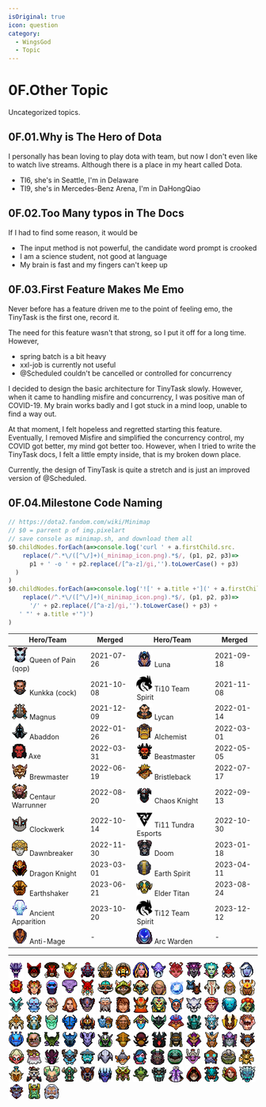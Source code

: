 ```yaml
---
isOriginal: true
icon: question
category:
  - WingsGod
  - Topic
---
```


# 0F.Other Topic

Uncategorized topics.

## 0F.01.Why is The Hero of Dota

I personally has bean loving to play dota with team, but now I don't even like to watch live streams.
Although there is a place in my heart called Dota.

* TI6, she's in Seattle, I'm in Delaware
* TI9, she's in Mercedes-Benz Arena, I'm in DaHongQiao

## 0F.02.Too Many typos in The Docs

If I had to find some reason, it would be

* The input method is not powerful, the candidate word prompt is crooked
* I am a science student, not good at language
* My brain is fast and my fingers can't keep up

## 0F.03.First Feature Makes Me Emo

Never before has a feature driven me to the point of feeling emo, the TinyTask is the first one, record it.

The need for this feature wasn't that strong, so I put it off for a long time. However,

* spring batch is a bit heavy
* xxl-job is currently not useful
* @Scheduled couldn't be cancelled or controlled for concurrency

I decided to design the basic architecture for TinyTask slowly. However, when it came to handling misfire and concurrency,
I was positive man of COVID-19. My brain works badly and I got stuck in a mind loop, unable to find a way out.

At that moment, I felt hopeless and regretted starting this feature. Eventually, I removed Misfire and
simplified the concurrency control, my COVID got better, my mind got better too.
However, when I tried to write the TinyTask docs, I felt a little empty inside, that is my broken down place.

Currently, the design of TinyTask is quite a stretch and is just an improved version of @Scheduled.

## 0F.04.Milestone Code Naming

```js
// https://dota2.fandom.com/wiki/Minimap
// $0 = parrent p of img.pixelart
// save console as minimap.sh, and download them all
$0.childNodes.forEach(a=>console.log('curl ' + a.firstChild.src.
    replace(/^.*\/([^\/]+)(_minimap_icon.png).*$/, (p1, p2, p3)=>
      p1 + ' -o ' + p2.replace(/[^a-z]/gi,'').toLowerCase() + p3)
  )
)
$0.childNodes.forEach(a=>console.log('![' + a.title +'](' + a.firstChild.src.
    replace(/^.*\/([^\/]+)(_minimap_icon.png).*$/, (p1, p2, p3)=>
      '/' + p2.replace(/[^a-z]/gi,'').toLowerCase() + p3) +
   ' "' + a.title +'")')
)
```

<!-- markdownlint-disable MD013 -->
| Hero/Team | Merged | Hero/Team | Merged |
| --------- | ------ | --------- | ------ |
| ![Queen of Pain](/queenofpain_minimap_icon.png) Queen of Pain (qop) | 2021-07-26 | ![Luna](/luna_minimap_icon.png) Luna | 2021-09-18 |
| ![Kunkka](/kunkka_minimap_icon.png) Kunkka (cock) | 2021-10-08 | ![Ti10](/team_icon_team_spirit.png) Ti10 Team Spirit | 2021-11-08 |
| ![Magnus](/magnus_minimap_icon.png) Magnus | 2021-12-09 | ![Lycan](/lycan_minimap_icon.png) Lycan | 2022-01-14 |
| ![Abaddon](/abaddon_minimap_icon.png) Abaddon | 2022-01-26 | ![Alchemist](/alchemist_minimap_icon.png) Alchemist | 2022-03-01 |
| ![Axe](/axe_minimap_icon.png) Axe | 2022-03-31 | ![Beastmaster](/beastmaster_minimap_icon.png) Beastmaster | 2022-05-05 |
| ![Brewmaster](/brewmaster_minimap_icon.png) Brewmaster | 2022-06-19 | ![Bristleback](/bristleback_minimap_icon.png) Bristleback | 2022-07-17 |
| ![Centaur Warrunner](/centaurwarrunner_minimap_icon.png) Centaur Warrunner | 2022-08-20 | ![Chaos Knight](/chaosknight_minimap_icon.png) Chaos Knight | 2022-09-13 |
| ![Clockwerk](/clockwerk_minimap_icon.png) Clockwerk | 2022-10-14 | ![Ti11](/team_logo_tundra_esports.png) Ti11 Tundra Esports | 2022-10-30 |
| ![Dawnbreaker](/dawnbreaker_minimap_icon.png) Dawnbreaker | 2022-11-30 | ![Doom](/doom_minimap_icon.png) Doom | 2023-01-18 |
| ![Dragon Knight](/dragonknight_minimap_icon.png) Dragon Knight | 2023-03-01 | ![Earth Spirit](/earthspirit_minimap_icon.png) Earth Spirit | 2023-04-11 |
| ![Earthshaker](/earthshaker_minimap_icon.png) Earthshaker | 2023-06-21 | ![Elder Titan](/eldertitan_minimap_icon.png) Elder Titan | 2023-08-24 |
| ![Ancient Apparition](/ancientapparition_minimap_icon.png) Ancient Apparition | 2023-10-20 | ![Ti12](/team_icon_team_spirit.png) Ti12 Team Spirit | 2023-12-12 |
| ![Anti-Mage](/antimage_minimap_icon.png) Anti-Mage | - | ![Arc Warden](/arcwarden_minimap_icon.png) Arc Warden | - |

---

![Bane](/bane_minimap_icon.png "Bane")
![Batrider](/batrider_minimap_icon.png "Batrider")
![Bloodseeker](/bloodseeker_minimap_icon.png "Bloodseeker")
![Bounty Hunter](/bountyhunter_minimap_icon.png "Bounty Hunter")
![Broodmother](/broodmother_minimap_icon.png "Broodmother")
![Chen](/chen_minimap_icon.png "Chen")
![Clinkz](/clinkz_minimap_icon.png "Clinkz")
![Crystal Maiden](/crystalmaiden_minimap_icon.png "Crystal Maiden")
![Dark Seer](/darkseer_minimap_icon.png "Dark Seer")
![Dark Willow](/darkwillow_minimap_icon.png "Dark Willow")
![Dazzle](/dazzle_minimap_icon.png "Dazzle")
![Death Prophet](/deathprophet_minimap_icon.png "Death Prophet")
![Disruptor](/disruptor_minimap_icon.png "Disruptor")
![Drow Ranger](/drowranger_minimap_icon.png "Drow Ranger")
![Ember Spirit](/emberspirit_minimap_icon.png "Ember Spirit")
![Enchantress](/enchantress_minimap_icon.png "Enchantress")
![Enigma](/enigma_minimap_icon.png "Enigma")
![Faceless Void](/facelessvoid_minimap_icon.png "Faceless Void")
![Grimstroke](/grimstroke_minimap_icon.png "Grimstroke")
![Gyrocopter](/gyrocopter_minimap_icon.png "Gyrocopter")
![Hoodwink](/hoodwink_minimap_icon.png "Hoodwink")
![Huskar](/huskar_minimap_icon.png "Huskar")
![Invoker](/invoker_minimap_icon.png "Invoker")
![Io](/io_minimap_icon.png "Io")
![Jakiro](/jakiro_minimap_icon.png "Jakiro")
![Juggernaut](/juggernaut_minimap_icon.png "Juggernaut")
![Keeper of the Light](/keeperofthelight_minimap_icon.png "Keeper of the Light")
![Legion Commander](/legioncommander_minimap_icon.png "Legion Commander")
![Leshrac](/leshrac_minimap_icon.png "Leshrac")
![Lich](/lich_minimap_icon.png "Lich")
![Lifestealer](/lifestealer_minimap_icon.png "Lifestealer")
![Lina](/lina_minimap_icon.png "Lina")
![Lion](/lion_minimap_icon.png "Lion")
![Lone Druid](/lonedruid_minimap_icon.png "Lone Druid")
![Marci](/marci_minimap_icon.png "Marci")
![Mars](/mars_minimap_icon.png "Mars")
![Medusa](/medusa_minimap_icon.png "Medusa")
![Meepo](/meepo_minimap_icon.png "Meepo")
![Mirana](/mirana_minimap_icon.png "Mirana")
![Monkey King](/monkeyking_minimap_icon.png "Monkey King")
![Morphling](/morphling_minimap_icon.png "Morphling")
![Muerta](/muerta_minimap_icon.png "Muerta")
![Naga Siren](/nagasiren_minimap_icon.png "Naga Siren")
![Nature's Prophet](/naturesprophet_minimap_icon.png "Nature's Prophet")
![Necrophos](/necrophos_minimap_icon.png "Necrophos")
![Night Stalker](/nightstalker_minimap_icon.png "Night Stalker")
![Nyx Assassin](/nyxassassin_minimap_icon.png "Nyx Assassin")
![Ogre Magi](/ogremagi_minimap_icon.png "Ogre Magi")
![Omniknight](/omniknight_minimap_icon.png "Omniknight")
![Oracle](/oracle_minimap_icon.png "Oracle")
![Outworld Destroyer](/outworlddestroyer_minimap_icon.png "Outworld Destroyer")
![Pangolier](/pangolier_minimap_icon.png "Pangolier")
![Phantom Assassin](/phantomassassin_minimap_icon.png "Phantom Assassin")
![Phantom Lancer](/phantomlancer_minimap_icon.png "Phantom Lancer")
![Phoenix](/phoenix_minimap_icon.png "Phoenix")
![Primal Beast](/primalbeast_minimap_icon.png "Primal Beast")
![Puck](/puck_minimap_icon.png "Puck")
![Pudge](/pudge_minimap_icon.png "Pudge")
![Pugna](/pugna_minimap_icon.png "Pugna")
![Razor](/razor_minimap_icon.png "Razor")
![Riki](/riki_minimap_icon.png "Riki")
![Rubick](/rubick_minimap_icon.png "Rubick")
![Sand King](/sandking_minimap_icon.png "Sand King")
![Shadow Demon](/shadowdemon_minimap_icon.png "Shadow Demon")
![Shadow Fiend](/shadowfiend_minimap_icon.png "Shadow Fiend")
![Shadow Shaman](/shadowshaman_minimap_icon.png "Shadow Shaman")
![Silencer](/silencer_minimap_icon.png "Silencer")
![Skywrath Mage](/skywrathmage_minimap_icon.png "Skywrath Mage")
![Slardar](/slardar_minimap_icon.png "Slardar")
![Slark](/slark_minimap_icon.png "Slark")
![Snapfire](/snapfire_minimap_icon.png "Snapfire")
![Sniper](/sniper_minimap_icon.png "Sniper")
![Spectre](/spectre_minimap_icon.png "Spectre")
![Spirit Breaker](/spiritbreaker_minimap_icon.png "Spirit Breaker")
![Storm Spirit](/stormspirit_minimap_icon.png "Storm Spirit")
![Sven](/sven_minimap_icon.png "Sven")
![Techies](/techies_minimap_icon.png "Techies")
![Templar Assassin](/templarassassin_minimap_icon.png "Templar Assassin")
![Terrorblade](/terrorblade_minimap_icon.png "Terrorblade")
![Tidehunter](/tidehunter_minimap_icon.png "Tidehunter")
![Timbersaw](/timbersaw_minimap_icon.png "Timbersaw")
![Tinker](/tinker_minimap_icon.png "Tinker")
![Tiny](/tiny_minimap_icon.png "Tiny")
![Treant Protector](/treantprotector_minimap_icon.png "Treant Protector")
![Troll Warlord](/trollwarlord_minimap_icon.png "Troll Warlord")
![Tusk](/tusk_minimap_icon.png "Tusk")
![Underlord](/underlord_minimap_icon.png "Underlord")
![Undying](/undying_minimap_icon.png "Undying")
![Ursa](/ursa_minimap_icon.png "Ursa")
![Vengeful Spirit](/vengefulspirit_minimap_icon.png "Vengeful Spirit")
![Venomancer](/venomancer_minimap_icon.png "Venomancer")
![Viper](/viper_minimap_icon.png "Viper")
![Visage](/visage_minimap_icon.png "Visage")
![Void Spirit](/voidspirit_minimap_icon.png "Void Spirit")
![Warlock](/warlock_minimap_icon.png "Warlock")
![Weaver](/weaver_minimap_icon.png "Weaver")
![Windranger](/windranger_minimap_icon.png "Windranger")
![Winter Wyvern](/winterwyvern_minimap_icon.png "Winter Wyvern")
![Witch Doctor](/witchdoctor_minimap_icon.png "Witch Doctor")
![Wraith King](/wraithking_minimap_icon.png "Wraith King")
![Zeus](/zeus_minimap_icon.png "Zeus")
